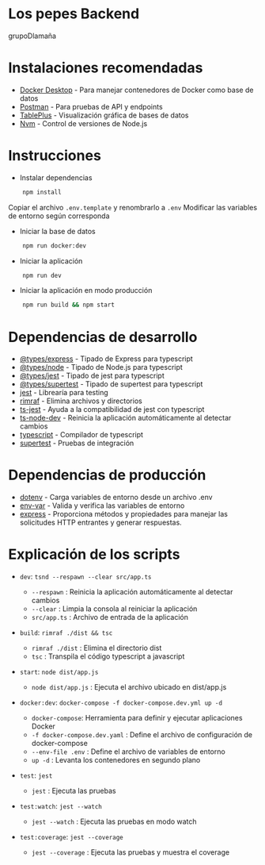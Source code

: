 # Los pepes Backend

grupoDlamaña

# Instalaciones recomendadas

- [Docker Desktop](https://www.docker.com/products/docker-desktop/) - Para manejar contenedores de Docker como base de datos
- [Postman](https://www.postman.com/) - Para pruebas de API y endpoints
- [TablePlus](https://tableplus.com/) - Visualización gráfica de bases de datos
- [Nvm](https://github.com/coreybutler/nvm-windows) - Control de versiones de Node.js

# Instrucciones

- Instalar dependencias

```bash
	npm install
```

Copiar el archivo `.env.template` y renombrarlo a `.env`
Modificar las variables de entorno según corresponda

- Iniciar la base de datos

```bash
	npm run docker:dev
```

- Iniciar la aplicación

```bash
	npm run dev
```

- Iniciar la aplicación en modo producción

```bash
	npm run build && npm start
```

# Dependencias de desarrollo

- [@types/express](https://www.npmjs.com/package/@types/express) - Tipado de Express para typescript
- [@types/node](https://www.npmjs.com/package/@types/node) - Tipado de Node.js para typescript
- [@types/jest](https://www.npmjs.com/package/@types/jest) - Tipado de jest para typescript
- [@types/supertest](https://www.npmjs.com/package/@types/supertest) - Tipado de supertest para typescript
- [jest](https://jestjs.io/) - Librearía para testing
- [rimraf](https://www.npmjs.com/package/rimraf) - Elimina archivos y directorios
- [ts-jest](https://www.npmjs.com/package/ts-jest) - Ayuda a la compatibilidad de jest con typescript
- [ts-node-dev](https://www.npmjs.com/package/ts-node-dev) - Reinicia la aplicación automáticamente al detectar cambios
- [typescript](https://www.npmjs.com/package/typescript) - Compilador de typescript
- [supertest](https://www.npmjs.com/package/supertest) - Pruebas de integración

# Dependencias de producción

- [dotenv](https://www.npmjs.com/package/dotenv) - Carga variables de entorno desde un archivo .env
- [env-var](https://www.npmjs.com/package/env-var) - Valida y verifica las variables de entorno
- [express](https://www.npmjs.com/package/express) - Proporciona métodos y propiedades para manejar las solicitudes HTTP entrantes y generar respuestas.

# Explicación de los scripts

- `dev`: `tsnd --respawn --clear src/app.ts`

  - `--respawn` : Reinicia la aplicación automáticamente al detectar cambios
  - `--clear` : Limpia la consola al reiniciar la aplicación
  - `src/app.ts` : Archivo de entrada de la aplicación

- `build`: `rimraf ./dist && tsc`

  - `rimraf ./dist` : Elimina el directorio dist
  - `tsc` : Transpila el código typescript a javascript

- `start`: `node dist/app.js`

  - `node dist/app.js` : Ejecuta el archivo ubicado en dist/app.js

- `docker:dev`: `docker-compose -f docker-compose.dev.yml up -d`

  - `docker-compose`: Herramienta para definir y ejecutar aplicaciones Docker
  - `-f docker-compose.dev.yaml` : Define el archivo de configuración de docker-compose
  - `--env-file .env` : Define el archivo de variables de entorno
  - `up -d` : Levanta los contenedores en segundo plano

- `test`: `jest`

  - `jest` : Ejecuta las pruebas

- `test:watch`: `jest --watch`

  - `jest --watch` : Ejecuta las pruebas en modo watch

- `test:coverage`: `jest --coverage`
  - `jest --coverage` : Ejecuta las pruebas y muestra el coverage
